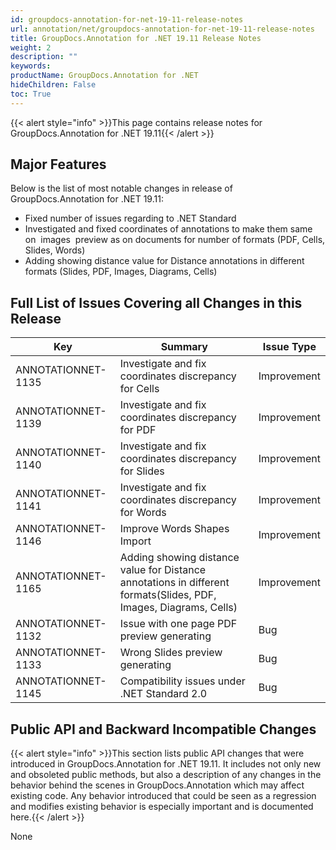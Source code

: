 ```yaml
---
id: groupdocs-annotation-for-net-19-11-release-notes
url: annotation/net/groupdocs-annotation-for-net-19-11-release-notes
title: GroupDocs.Annotation for .NET 19.11 Release Notes
weight: 2
description: ""
keywords: 
productName: GroupDocs.Annotation for .NET
hideChildren: False
toc: True
---
```


{{< alert style="info" >}}This page contains release notes for GroupDocs.Annotation for .NET 19.11{{< /alert >}}

## Major Features

Below is the list of most notable changes in release of GroupDocs.Annotation for .NET 19.11:

*   Fixed number of issues regarding to .NET Standard
*   Investigated and fixed coordinates of annotations to make them same on  images  preview as on documents for number of formats (PDF, Cells, Slides, Words)
*   Adding showing distance value for Distance annotations in different formats (Slides, PDF, Images, Diagrams, Cells)

## Full List of Issues Covering all Changes in this Release

| Key | Summary | Issue Type |
| --- | --- | --- |
| ANNOTATIONNET-1135 | Investigate and fix coordinates discrepancy for Cells | Improvement |
| ANNOTATIONNET-1139 | Investigate and fix coordinates discrepancy for PDF | Improvement |
| ANNOTATIONNET-1140  | Investigate and fix coordinates discrepancy for Slides | Improvement |
| ANNOTATIONNET-1141 | Investigate and fix coordinates discrepancy for Words | Improvement |
| ANNOTATIONNET-1146  | Improve Words Shapes Import | Improvement |
| ANNOTATIONNET-1165   | Adding showing distance value for Distance annotations in different formats(Slides, PDF, Images, Diagrams, Cells) | Improvement |
| ANNOTATIONNET-1132   | Issue with one page PDF preview generating | Bug |
| ANNOTATIONNET-1133 | Wrong Slides preview generating | Bug |
| ANNOTATIONNET-1145  | Compatibility issues under .NET Standard 2.0 | Bug |

## Public API and Backward Incompatible Changes

{{< alert style="info" >}}This section lists public API changes that were introduced in GroupDocs.Annotation for .NET 19.11. It includes not only new and obsoleted public methods, but also a description of any changes in the behavior behind the scenes in GroupDocs.Annotation which may affect existing code. Any behavior introduced that could be seen as a regression and modifies existing behavior is especially important and is documented here.{{< /alert >}}

None
